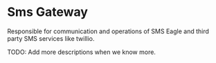 # Sms Gateway

Responsible for communication and operations of SMS Eagle and third party SMS services like twillio. 

TODO: Add more descriptions when we know more.
